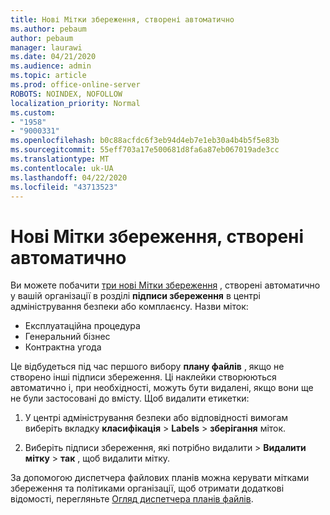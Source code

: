 ```yaml
---
title: Нові Мітки збереження, створені автоматично
ms.author: pebaum
author: pebaum
manager: laurawi
ms.date: 04/21/2020
ms.audience: admin
ms.topic: article
ms.prod: office-online-server
ROBOTS: NOINDEX, NOFOLLOW
localization_priority: Normal
ms.custom:
- "1958"
- "9000331"
ms.openlocfilehash: b0c88acfdc6f3eb94d4eb7e1eb30a4b4b5f5e83b
ms.sourcegitcommit: 55eff703a17e500681d8fa6a87eb067019ade3cc
ms.translationtype: MT
ms.contentlocale: uk-UA
ms.lasthandoff: 04/22/2020
ms.locfileid: "43713523"
---
```

# <a name="new-retention-labels-created-automatically"></a>Нові Мітки збереження, створені автоматично

Ви можете побачити [три нові Мітки збереження](https://docs.microsoft.com/office365/securitycompliance/file-plan-manager#default-retention-labels-and-label-policy) , створені автоматично у вашій організації в розділі **підписи збереження** в центрі адміністрування безпеки або комплаєнсу. Назви міток:

- Експлуатаційна процедура
- Генеральний бізнес
- Контрактна угода

Це відбудеться під час першого вибору **плану файлів** , якщо не створено інші підписи збереження. Ці наклейки створюються автоматично і, при необхідності, можуть бути видалені, якщо вони ще не були застосовані до вмісту. Щоб видалити етикетки:

1. У центрі адміністрування безпеки або відповідності вимогам виберіть вкладку **класифікація** > **Labels** > **зберігання** міток.

1. Виберіть підписи збереження, які потрібно видалити > **Видалити мітку** > **так** , щоб видалити мітку.

За допомогою диспетчера файлових планів можна керувати мітками збереження та політиками організації, щоб отримати додаткові відомості, перегляньте [Огляд диспетчера планів файлів](https://docs.microsoft.com/office365/securitycompliance/file-plan-manager).